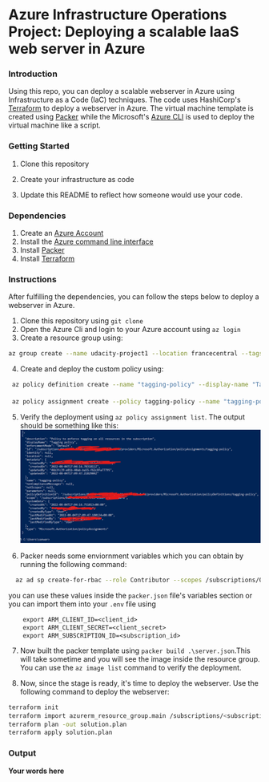# Azure Infrastructure Operations Project: Deploying a scalable IaaS web server in Azure

### Introduction
Using this repo, you can deploy a scalable webserver in Azure using Infrastructure as a Code (IaC) techniques. The code uses HashiCorp's [Terraform](https://www.ter.raform.io/) to deploy a webserver in Azure. The virtual machine template is created using [Packer](https://www.packer.io/) while the Microsoft's [Azure CLI](https://azure.microsoft.com/en-us/documentation/articles/cli/) is used to deploy the virtual machine like a script.

### Getting Started
1. Clone this repository

2. Create your infrastructure as code

3. Update this README to reflect how someone would use your code.

### Dependencies
1. Create an [Azure Account](https://portal.azure.com) 
2. Install the [Azure command line interface](https://docs.microsoft.com/en-us/cli/azure/install-azure-cli?view=azure-cli-latest)
3. Install [Packer](https://www.packer.io/downloads)
4. Install [Terraform](https://www.terraform.io/downloads.html)

### Instructions
After fulfilling the dependencies, you can follow the steps below to deploy a webserver in Azure.

1. Clone this repository using `git clone`
2. Open the Azure Cli and login to your Azure account using `az login`
3. Create a resource group using:

```bash
az group create --name udacity-project1 --location francecentral --tags "udacity=project1"
```

4. Create and deploy the custom policy using:

```bash
 az policy definition create --name "tagging-policy" --display-name "Tagging-policy" --description "Enforcing all resource to have tags" --rules "policy.json" --mode All

 az policy assignment create --policy tagging-policy --name "tagging-policy"  --display-name "Tagging policy" --description "Policy to enforce tagging on all resources in the subscription"
```

 5. Verify the deployment using `az policy assignment list`. The output should be something like this:
 ![PolicyAssignment](PolicyAssignment.png)


 6. Packer needs some enviornment variables which you can obtain by running the following command:

```bash
  az ad sp create-for-rbac --role Contributor --scopes /subscriptions/0dd40ecd-a4b0-47e3-b52d-374f828c4efd --query "{ client_id: appId, client_secret: password}  
 ```
 you can use these values inside the `packer.json` file's variables section or you can import them into your `.env` file using 
```
    export ARM_CLIENT_ID=<client_id>
    export ARM_CLIENT_SECRET=<client_secret>
    export ARM_SUBSCRIPTION_ID=<subscription_id>
 ```
 
 7. Now built the packer template using `packer build .\server.json`.This will take sometime and you will see the image inside the resource group. You can use the `az image list` command to verify the deployment.

8. Now, since the stage is ready, it's time to deploy the webserver. Use the following command to deploy the webserver:

```bash
terraform init
terraform import azurerm_resource_group.main /subscriptions/<subscription_id>/resourceGroups/udacity-project1
terraform plan -out solution.plan
terraform apply solution.plan
```
 
### Output
**Your words here**

